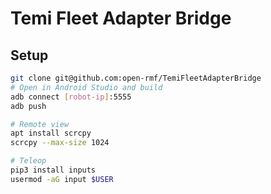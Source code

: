 # Temi Fleet Adapter Bridge

## Setup
```bash
git clone git@github.com:open-rmf/TemiFleetAdapterBridge
# Open in Android Studio and build
adb connect [robot-ip]:5555
adb push 

# Remote view
apt install scrcpy
scrcpy --max-size 1024

# Teleop
pip3 install inputs
usermod -aG input $USER
```
